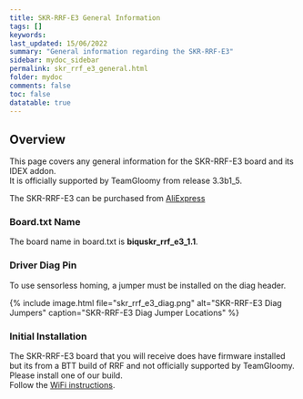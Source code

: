 ```yaml
---
title: SKR-RRF-E3 General Information
tags: []
keywords: 
last_updated: 15/06/2022
summary: "General information regarding the SKR-RRF-E3"
sidebar: mydoc_sidebar
permalink: skr_rrf_e3_general.html
folder: mydoc
comments: false
toc: false
datatable: true
---
```


## Overview

This page covers any general information for the SKR-RRF-E3 board and its IDEX addon.  
It is officially supported by TeamGloomy from release 3.3b1_5.  

The SKR-RRF-E3 can be purchased from [AliExpress](https://s.click.aliexpress.com/e/_DmY2r2D)

### Board.txt Name

The board name in board.txt is **biquskr_rrf_e3_1.1**.

### Driver Diag Pin

To use sensorless homing, a jumper must be installed on the diag header.

{% include image.html file="skr_rrf_e3_diag.png" alt="SKR-RRF-E3 Diag Jumpers" caption="SKR-RRF-E3 Diag Jumper Locations" %}

### Initial Installation

The SKR-RRF-E3 board that you will receive does have firmware installed but its from a BTT build of RRF and not officially supported by TeamGloomy. Please install one of our build.  
Follow the [WiFi instructions](skr_rrf_e3_connected_wifi.html).
